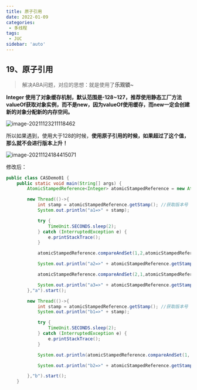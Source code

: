 ```yaml
---
title: 原子引用
date: 2022-01-09
categories:
 - 多线程
tags:
 - JUC
sidebar: 'auto'
---
```

## 19、原子引用

> ​	解决ABA问题，对应的思想：就是使用了**乐观锁~**

**Integer 使用了对象缓存机制，默认范围是-128~127，推荐使用静态工厂方法valueOf获取对象实例，而不是new，因为valueOf使用缓存，而new一定会创建新的对象分配新的内存空间。**

![image-20211123211118462](https://gitee.com/yishenlaoban/git-typore/raw/master/images/image-20211123211118462.png) 

所以如果遇到，使用大于128的时候，**使用原子引用的时候，如果超过了这个值，那么就不会进行版本上升！**

![image-20211124184415071](https://gitee.com/yishenlaoban/git-typore/raw/master/images/image-20211124184415071.png) 

修改后：

```java
public class CASDemo01 {
    public static void main(String[] args) {
        AtomicStampedReference<Integer> atomicStampedReference = new AtomicStampedReference<>(1,1);

        new Thread(()->{
            int stamp = atomicStampedReference.getStamp(); //获取版本号
            System.out.println("a1=>" + stamp);

            try {
                TimeUnit.SECONDS.sleep(2);
            } catch (InterruptedException e) {
                e.printStackTrace();
            }

            atomicStampedReference.compareAndSet(1,2,atomicStampedReference.getStamp(),atomicStampedReference.getStamp()+1);

            System.out.println("a2=>" + atomicStampedReference.getStamp());

            atomicStampedReference.compareAndSet(2,1,atomicStampedReference.getStamp(),atomicStampedReference.getStamp()+1);

            System.out.println("a3=>" + atomicStampedReference.getStamp());
        },"a").start();

        new Thread(()->{
            int stamp = atomicStampedReference.getStamp(); //获取版本号
            System.out.println("b1=>" + stamp);

            try {
                TimeUnit.SECONDS.sleep(2);
            } catch (InterruptedException e) {
                e.printStackTrace();
            }

            System.out.println(atomicStampedReference.compareAndSet(1, 6, stamp, stamp + 1));

            System.out.println("b2=>" + atomicStampedReference.getStamp());

        },"b").start();
    }
```

